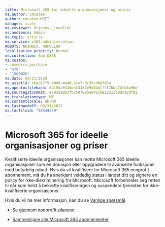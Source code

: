 ```yaml
---
title: Microsoft 365 for ideelle organisasjoner og priser
ms.author: cmcatee
author: cmcatee-MSFT
manager: scotv
ms.reviewer: drjones, jmueller
ms.audience: Admin
ms.topic: article
ms.service: o365-administration
ROBOTS: NOINDEX, NOFOLLOW
localization_priority: Normal
ms.collection: Adm_O365
ms.custom:
- commerce_purchase
- "478"
- "1500026"
ms.date: 04/21/2020
ms.assetid: e6ec87f5-98d4-444d-b1e7-dc36cd60f064
ms.openlocfilehash: 6b155a9345ed53137e953bdffff7bba7dfb0a96e
ms.sourcegitcommit: e781da003fb7b878854846cbe12b13b9dca8df92
ms.translationtype: MT
ms.contentlocale: nb-NO
ms.lasthandoff: 08/31/2021
ms.locfileid: "58844359"
---
```

# <a name="microsoft-365-for-nonprofit-plans-and-pricing"></a>Microsoft 365 for ideelle organisasjoner og priser

Kvalifiserte ideelle organisasjoner kan motta Microsoft 365 ideelle organisasjoner som en donasjon eller oppgradere til avanserte funksjoner med betydelig rabatt. Hvis du vil kvalifisere for Microsoft 365 nonprofit-abonnement, må du ha anerkjent veldedig status i landet ditt og signere en policy for ikke-diskriminering fra Microsoft. [](https://go.microsoft.com/fwlink/p/?LinkID=330253) Microsoft forbeholder seg retten til når som helst å bekrefte kvalifiseringen og suspendere tjenesten for ikke-kvalifiserte organisasjoner.
  
Hvis du vil ha mer informasjon, kan du se [Vanlige spørsmål](https://products.office.com/nonprofit/office-365-nonprofit).
  
- [Se gjennom nonprofit-planene](https://products.office.com/nonprofit/office-365-nonprofit-plans-and-pricing?tab=1)

- [Sammenligne alle Microsoft 365 abonnementer](https://products.office.com/business/compare-more-office-365-for-business-plans)